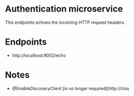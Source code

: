 # Authentication microservice

This endpoints echoes the incoming HTTP request headers.

# Endpoints

- http://localhost:9002/echo


# Notes

- *@EnableDiscoveryClient* [is no longer required](http://clou